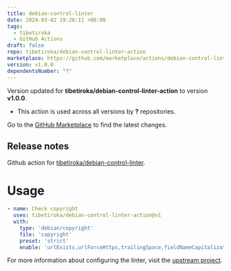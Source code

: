 ```yaml
---
title: debian-control-linter
date: 2024-03-02 19:20:11 +00:00
tags:
  - tibetiroka
  - GitHub Actions
draft: false
repo: tibetiroka/debian-control-linter-action
marketplace: https://github.com/marketplace/actions/debian-control-linter
version: v1.0.0
dependentsNumber: "?"
---
```



Version updated for **tibetiroka/debian-control-linter-action** to version **v1.0.0**.
- This action is used across all versions by **?** repositories.

Go to the [GitHub Marketplace](https://github.com/marketplace/actions/debian-control-linter) to find the latest changes.

## Release notes

Github action for [tibetiroka/debian-control-linter](https://github.com/tibetiroka/debian-control-linter).

# Usage

```yml
- name: Check copyright
  uses: tibetiroka/debian-control-linter-action@v1
  with:
    type: 'debian/copyright'
    file: 'copyright'
    preset: 'strict'
    enable: 'urlExists,urlForceHttps,trailingSpace,fieldNameCapitalization'
```

For more information about configuring the linter, visit the [upstream project](https://github.com/tibetiroka/debian-control-linter).
